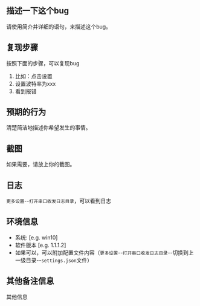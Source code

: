 ## 描述一下这个bug
请使用简介并详细的语句，来描述这个bug。

## 复现步骤
按照下面的步骤，可以复现bug
1. 比如：点击设置
2. 设置波特率为xxx
3. 看到报错

## 预期的行为
清楚简洁地描述你希望发生的事情。

## 截图
如果需要，请放上你的截图。

## 日志
`更多设置`--`打开串口收发日志目录`，可以看到日志

## 环境信息
 - 系统: [e.g. win10]
 - 软件版本 [e.g. 1.1.1.2]
 - 如果可以，可以附加配置文件内容（`更多设置`--`打开串口收发日志目录`--切换到上一级目录--`settings.json`文件）

## 其他备注信息
其他信息
